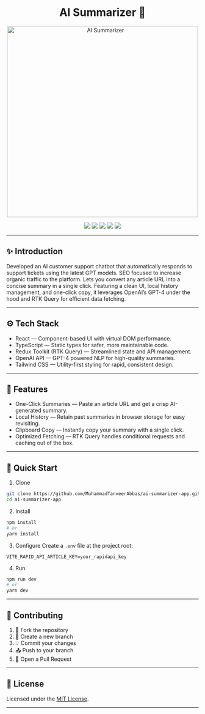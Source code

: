 <h1 align="center">AI Summarizer 🤖</h1>

<p align="center">
  <img src="https://i.postimg.cc/MZMxpGdj/AI-Summarizer.png" alt="AI Summarizer" width="500" />
</p>
<p align="center">
  <img src="https://img.shields.io/badge/Redux-764ABC?logo=redux&logoColor=white&style=for-the-badge" />
  <img src="https://img.shields.io/badge/React-61DAFB?logo=react&logoColor=black&style=for-the-badge" />
  <img src="https://img.shields.io/badge/Tailwind_CSS-06B6D4?logo=tailwindcss&logoColor=black&style=for-the-badge" />
  <img src="https://img.shields.io/badge/TypeScript-3178C6?logo=typescript&logoColor=white&style=for-the-badge" />
  <img src="https://img.shields.io/badge/Vite-646CFF?logo=vite&logoColor=white&style=for-the-badge" />
</p>

---

## ✨ Introduction

Developed an AI customer support chatbot that automatically responds to support tickets using the latest GPT models. SEO focused to increase organic traffic to the platform. Lets you convert any article URL into a concise summary in a single click. Featuring a clean UI, local history management, and one-click copy, it leverages OpenAI’s GPT-4 under the hood and RTK Query for efficient data fetching.

---

## ⚙️ Tech Stack

-  React  — Component-based UI with virtual DOM performance.
-  TypeScript  — Static types for safer, more maintainable code.
-  Redux Toolkit (RTK Query)  — Streamlined state and API management.
-  OpenAI API  — GPT-4 powered NLP for high-quality summaries.
-  Tailwind CSS  — Utility-first styling for rapid, consistent design.

---

## 📝 Features

-  One-Click Summaries  — Paste an article URL and get a crisp AI-generated summary.
-  Local History  — Retain past summaries in browser storage for easy revisiting.
-  Clipboard Copy  — Instantly copy your summary with a single click.
-  Optimized Fetching  — RTK Query handles conditional requests and caching out of the box.

---

## 🚀 Quick Start

1.  Clone
   ```bash
   git clone https://github.com/MuhammadTanveerAbbas/ai-summarizer-app.git
   cd ai-summarizer-app
 ```

2.  Install 

   ```bash
   npm install
   # or
   yarn install
   ```

3.  Configure 
   Create a `.env` file at the project root:

   ```env
   VITE_RAPID_API_ARTICLE_KEY=your_rapidapi_key
   ```

4.  Run 

   ```bash
   npm run dev
   # or
   yarn dev
   ```
---

## 🤝 Contributing

1. 🍴 Fork the repository
2. 🌱 Create a new branch
3. 💡 Commit your changes
4. 📤 Push to your branch
5. 🔄 Open a Pull Request

---

## 📜 License

Licensed under the [MIT License](LICENSE).

---

